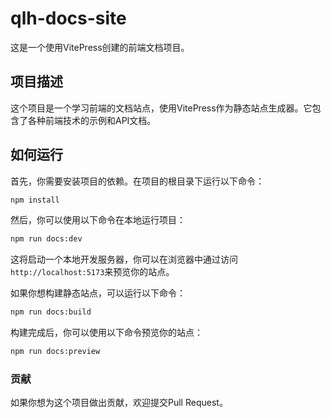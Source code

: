 # qlh-docs-site

这是一个使用VitePress创建的前端文档项目。

## 项目描述

这个项目是一个学习前端的文档站点，使用VitePress作为静态站点生成器。它包含了各种前端技术的示例和API文档。

## 如何运行

首先，你需要安装项目的依赖。在项目的根目录下运行以下命令：

```bash
npm install
```

然后，你可以使用以下命令在本地运行项目：

```bash
npm run docs:dev
```

这将启动一个本地开发服务器，你可以在浏览器中通过访问`http://localhost:5173`来预览你的站点。

如果你想构建静态站点，可以运行以下命令：

```bash
npm run docs:build
```

构建完成后，你可以使用以下命令预览你的站点：

```bash
npm run docs:preview
```

### 贡献

如果你想为这个项目做出贡献，欢迎提交Pull Request。